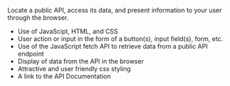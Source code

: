 Locate a public API, access its data, and present information to your user through the browser.

- Use of JavaScipt, HTML, and CSS
- User action or input in the form of a button(s), input field(s), form, etc.
- Use of the JavaScript fetch API to retrieve data from a public API endpoint
- Display of data from the API in the browser
- Attractive and user friendly css styling
- A link to the API Documentation
